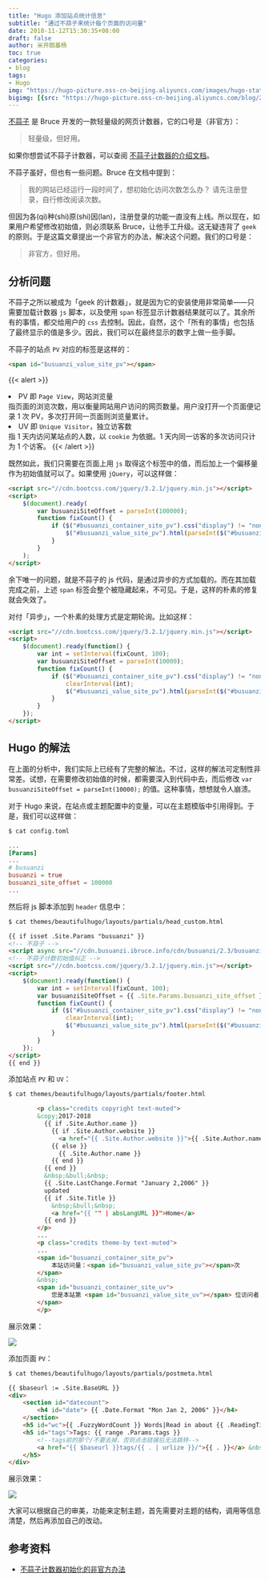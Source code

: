 ```yaml
---
title: "Hugo 添加站点统计信息"
subtitle: "通过不蒜子来统计每个页面的访问量"
date: 2018-11-12T15:30:35+08:00
draft: false
author: 米开朗基杨
toc: true
categories:
- blog
tags:
- Hugo
img: "https://hugo-picture.oss-cn-beijing.aliyuncs.com/images/hugo-static-site-generator.jpg"
bigimg: [{src: "https://hugo-picture.oss-cn-beijing.aliyuncs.com/blog/2019-04-27-080627.jpg"}]
---
```


[不蒜子](http://busuanzi.ibruce.info/) 是 Bruce 开发的一款轻量级的网页计数器，它的口号是（非官方）：

> 轻量级，但好用。

如果你想尝试不蒜子计数器，可以查阅 [不蒜子计数器的介绍文档](http://ibruce.info/2015/04/04/busuanzi/)。

不蒜子虽好，但也有一些问题。Bruce 在文档中提到：

> 我的网站已经运行一段时间了，想初始化访问次数怎么办？
> 请先注册登录，自行修改阅读次数。

但因为各(qi)种(shi)原(shi)因(lan)，注册登录的功能一直没有上线。所以现在，如果用户希望修改初始值，则必须联系 Bruce，让他手工升级。这无疑违背了 `geek` 的原则。于是这篇文章提出一个非官方的办法，解决这个问题。我们的口号是：

> 非官方，但好用。

## 分析问题

不蒜子之所以被成为「geek 的计数器」，就是因为它的安装使用非常简单——只需要加载计数器 `js` 脚本，以及使用 `span` 标签显示计数器结果就可以了。其余所有的事情，都交给用户的 `css` 去控制。因此，自然，这个「所有的事情」也包括了最终显示的值是多少。因此，我们可以在最终显示的数字上做一些手脚。

不蒜子的站点 `PV` 对应的标签是这样的：

```html
<span id="busuanzi_value_site_pv"></span>
```

{{< alert >}}
<li>PV 即 <code>Page View</code>，网站浏览量</li>
指页面的浏览次数，用以衡量网站用户访问的网页数量。用户没打开一个页面便记录 1 次 PV，多次打开同一页面则浏览量累计。
<li>UV 即 <code>Unique Visitor</code>，独立访客数</li>
指 1 天内访问某站点的人数，以 <code>cookie</code> 为依据。1 天内同一访客的多次访问只计为 1 个访客。
{{< /alert >}}

既然如此，我们只需要在页面上用 `js` 取得这个标签中的值，而后加上一个偏移量作为初始值就可以了。如果使用 `jQuery`，可以这样做：

```html
<script src="//cdn.bootcss.com/jquery/3.2.1/jquery.min.js"></script>
<script>
    $(document).ready(
        var busuanziSiteOffset = parseInt(100000);
        function fixCount() {
            if ($("#busuanzi_container_site_pv").css("display") != "none") {
                $("#busuanzi_value_site_pv").html(parseInt($("#busuanzi_value_site_pv").html()) + busuanziSiteOffset);
            }
        }
    );
</script>
```

余下唯一的问题，就是不蒜子的 js 代码，是通过异步的方式加载的。而在其加载完成之前，上述 `span` 标签会整个被隐藏起来，不可见。于是，这样的朴素的修复就会失效了。

对付「异步」，一个朴素的处理方式是定期轮询。比如这样：

```html
<script src="//cdn.bootcss.com/jquery/3.2.1/jquery.min.js"></script>
<script>
    $(document).ready(function() {
        var int = setInterval(fixCount, 100);
        var busuanziSiteOffset = parseInt(10000);
        function fixCount() {
            if ($("#busuanzi_container_site_pv").css("display") != "none") {
                clearInterval(int);
                $("#busuanzi_value_site_pv").html(parseInt($("#busuanzi_value_site_pv").html()) + busuanziSiteOffset);
            }
        }
    });
</script>
```

## Hugo 的解法

在上面的分析中，我们实际上已经有了完整的解法。不过，这样的解法可定制性非常差。试想，在需要修改初始值的时候，都需要深入到代码中去，而后修改 `var busuanziSiteOffset = parseInt(10000);` 的值。这种事情，想想就令人崩溃。

对于 Hugo 来说，在站点或主题配置中的变量，可以在主题模版中引用得到。于是，我们可以这样做：

```bash
$ cat config.toml
```
```toml
...
[Params]
...
# busuanzi
busuanzi = true
busuanzi_site_offset = 100000
...
```

然后将 js 脚本添加到 `header` 信息中：

```bash
$ cat themes/beautifulhugo/layouts/partials/head_custom.html
```
```html
{{ if isset .Site.Params "busuanzi" }}
<!-- 不蒜子 -->
<script async src="//cdn.busuanzi.ibruce.info/cdn/busuanzi/2.3/busuanzi.pure.mini.js"></script>
<!-- 不蒜子计数初始值纠正 -->
<script src="//cdn.bootcss.com/jquery/3.2.1/jquery.min.js"></script>
<script>
    $(document).ready(function() {
        var int = setInterval(fixCount, 100);
        var busuanziSiteOffset = {{ .Site.Params.busuanzi_site_offset }}
        function fixCount() {
            if ($("#busuanzi_container_site_pv").css("display") != "none") {
                clearInterval(int);
                $("#busuanzi_value_site_pv").html(parseInt($("#busuanzi_value_site_pv").html()) + busuanziSiteOffset);
            }
        }
    });
</script>
{{ end }}
```

添加站点 `PV` 和 `UV`：

```bash
$ cat themes/beautifulhugo/layouts/partials/footer.html
```
```html
        <p class="credits copyright text-muted">
        &copy;2017-2018
          {{ if .Site.Author.name }}
            {{ if .Site.Author.website }}
              <a href="{{ .Site.Author.website }}">{{ .Site.Author.name }}</a>
            {{ else }}
              {{ .Site.Author.name }}
            {{ end }}
          {{ end }}
          &nbsp;&bull;&nbsp;
          {{ .Site.LastChange.Format "January 2,2006" }}
          updated
          {{ if .Site.Title }}
            &nbsp;&bull;&nbsp;
            <a href="{{ "" | absLangURL }}">Home</a>
          {{ end }}
        </p>
        ...
        <p class="credits theme-by text-muted">
        ...
        <span id="busuanzi_container_site_pv">
            本站访问量：<span id="busuanzi_value_site_pv"></span>次
        </span>
        &nbsp;
        <span id="busuanzi_container_site_uv">
            您是本站第 <span id="busuanzi_value_site_uv"></span> 位访问者
        </span>
        </p>
```

展示效果：

![](https://jsdelivr.icloudnative.io/gh/yangchuansheng/imghosting6@main/uPic/bXybBs.jpg)

添加页面 `PV`：

```bash
$ cat themes/beautifulhugo/layouts/partials/postmeta.html
```
```html
{{ $baseurl := .Site.BaseURL }}
<div>
    <section id="datecount">
        <h4 id="date"> {{ .Date.Format "Mon Jan 2, 2006" }}</h4>
    </section>
    <h5 id="wc">{{ .FuzzyWordCount }} Words|Read in about {{ .ReadingTime }} Min|本文总阅读量<span id="busuanzi_value_page_pv"></span>次</h5>
    <h5 id="tags">Tags: {{ range .Params.tags }}
        <!--tags前的那个/不要去掉，否则点击链接后无法跳转-->
        <a href="{{ $baseurl }}tags/{{ . | urlize }}/">{{ . }}</a> &nbsp;{{ end }}
    </h5>
</div>
```

展示效果：

![](https://jsdelivr.icloudnative.io/gh/yangchuansheng/imghosting6@main/uPic/2ont92.jpg)

大家可以根据自己的审美，功能来定制主题，首先需要对主题的结构，调用等信息清楚，然后再添加自己的改动。

## 参考资料

+ [不蒜子计数器初始化的非官方办法](https://liam.page/2017/04/29/busuanzi-offset-setting/)
